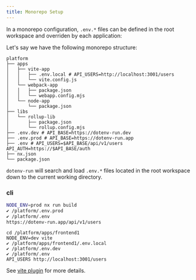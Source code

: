 ```yaml
---
title: Monorepo Setup
---
```


In a monorepo configuration, `.env.*` files can be defined in the root workspace and overriden by each application:

Let's say we have the following monorepo structure:

```shell
platform
├── apps
│   ├── vite-app
│   │   ├── .env.local # API_USERS=http://localhost:3001/users
│   │   └── vite.config.js
│   └── webpack-app
│   │   ├── package.json
│   │   └── webapp.config.mjs
│   └── node-app
│       └── package.json
├── libs
│   └── rollup-lib
│       ├── package.json
│       └── rollup.config.mjs
├── .env.dev # API_BASE=https://dotenv-run.dev
├── .env.prod # API_BASE=https://dotenv-run.app
├── .env # API_USERS=$API_BASE/api/v1/users API_AUTH=https://$API_BASE/auth
├── nx.json
└── package.json
```

`dotenv-run` will search and load `.env.*` files located in the root workspace down to the current working directory.

### cli

```sh
NODE_ENV=prod nx run build
✔ /platform/.env.prod
✔ /platform/.env
https://dotenv-run.app/api/v1/users
```

```shell
cd /platform/apps/frontend1
NODE_ENV=dev vite
✔ /platform/apps/frontend1/.env.local
✔ /platform/.env.dev
✔ /platform/.env
API_USERS http://localhost:3001/users
```

See [vite plugin](/docs/integrations/vite) for more details.
